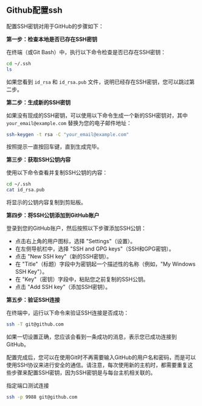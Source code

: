 ## Github配置ssh

配置SSH密钥对用于GitHub的步骤如下：

**第一步：检查本地是否已存在SSH密钥**

在终端（或Git Bash）中，执行以下命令检查是否已存在SSH密钥：

```bash
cd ~/.ssh
ls
```

如果您看到 `id_rsa` 和 `id_rsa.pub` 文件，说明已经存在SSH密钥，您可以跳过第二步。

**第二步：生成新的SSH密钥**

如果没有现成的SSH密钥，可以使用以下命令生成一个新的SSH密钥对，其中 `your_email@example.com` 替换为您的电子邮件地址：

```bash
ssh-keygen -t rsa -C "your_email@example.com"
```

按照提示一直按回车键，直到生成完毕。

**第三步：获取SSH公钥内容**

使用以下命令查看并复制SSH公钥的内容：

```bash
cd ~/.ssh
cat id_rsa.pub
```

将显示的公钥内容复制到剪贴板。

**第四步：将SSH公钥添加到GitHub账户**

登录到您的GitHub账户，然后按照以下步骤添加SSH公钥：

- 点击右上角的用户图标，选择 "Settings"（设置）。
- 在左侧导航栏中，选择 "SSH and GPG keys"（SSH和GPG密钥）。
- 点击 "New SSH key"（新的SSH密钥）。
- 在 "Title"（标题）字段中为密钥起一个描述性的名称（例如，"My Windows SSH Key"）。
- 在 "Key"（密钥）字段中，粘贴您之前复制的SSH公钥。
- 点击 "Add SSH key"（添加SSH密钥）。

**第五步：验证SSH连接**

在终端中，运行以下命令来验证SSH连接是否成功：

```bash
ssh -T git@github.com
```

如果一切设置正确，您应该会看到一条成功的消息，表示您已成功连接到GitHub。

配置完成后，您可以在使用Git时不再需要输入GitHub的用户名和密码，而是可以使用SSH协议来进行安全的通信。请注意，每次使用新的主机时，都需要重复这些步骤来配置SSH密钥，因为SSH密钥是与每台主机相关联的。

指定端口测试连接

```bash
ssh -p 9988 git@github.com
```

